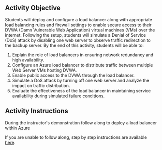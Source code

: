 ## Activity Objective

Students will deploy and configure a load balancer along with appropriate load balancing rules and firewall settings to enable secure access to their DVWA (Damn Vulnerable Web Application) virtual machines (VMs) over the internet. Following the setup, students will simulate a Denial of Service (DoS) attack by disabling one web server to observe traffic redirection to the backup server. By the end of this activity, students will be able to:
1. Explain the role of load balancers in ensuring network redundancy and high availability.
2. Configure an Azure load balancer to distribute traffic between multiple Web Server VMs hosting DVWA.
3. Enable public access to the DVWA through the load balancer.
4. Simulate a DoS attack by turning off one web server and analyze the impact on traffic distribution.
5. Evaluate the effectiveness of the load balancer in maintaining service availability during simulated failure conditions.



## Activity Instructions

During the instructor's demonstration follow along to deploy a load balancer within Azure

If you are unable to follow along, step by step instructions are available [here](https://drive.google.com/file/d/1qVqsaj8rcDzvE0hJOD0f73hjUY4xvxHz/view).
